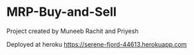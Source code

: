 # MRP-Buy-and-Sell
Project created by Muneeb Rachit and Priyesh

Deployed at heroku 
https://serene-fjord-44613.herokuapp.com

